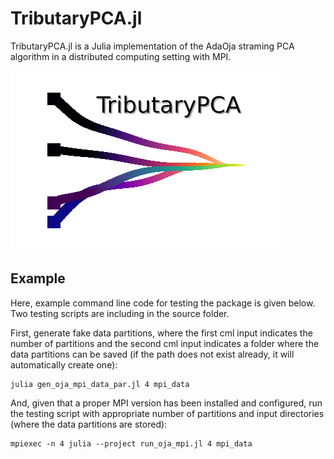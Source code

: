 TributaryPCA.jl
=========

TributaryPCA.jl is a Julia implementation of the AdaOja straming PCA algorithm in a distributed computing setting with MPI. 

![TributaryPCA](trib_pca_logo.png)

Example
------------

Here, example command line code for testing the package is given below. Two testing scripts are including in the source folder.

First, generate fake data partitions, where the first cml input indicates the number of partitions and the second cml input indicates a folder where the data partitions can be saved (if the path does not exist already, it will automatically create one):

```shell
julia gen_oja_mpi_data_par.jl 4 mpi_data
```

And, given that a proper MPI version has been installed and configured, run the testing script with appropriate number of partitions and input directories (where the data partitions are stored):

```shell
mpiexec -n 4 julia --project run_oja_mpi.jl 4 mpi_data
```


